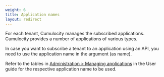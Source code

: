 ```yaml
---
weight: 6
title: Application names
layout: redirect
---
```


For each tenant, Cumulocity manages the subscribed applications. Cumulocity provides a number of applications of various types. 

In case you want to subscribe a tenant to an application using an API, you need to use the application name in the argument (as name). 

Refer to the tables in [Administration > Managing applications](/guides/users-guide/administration#managing-applications) in the User guide for the respective application name to be used.